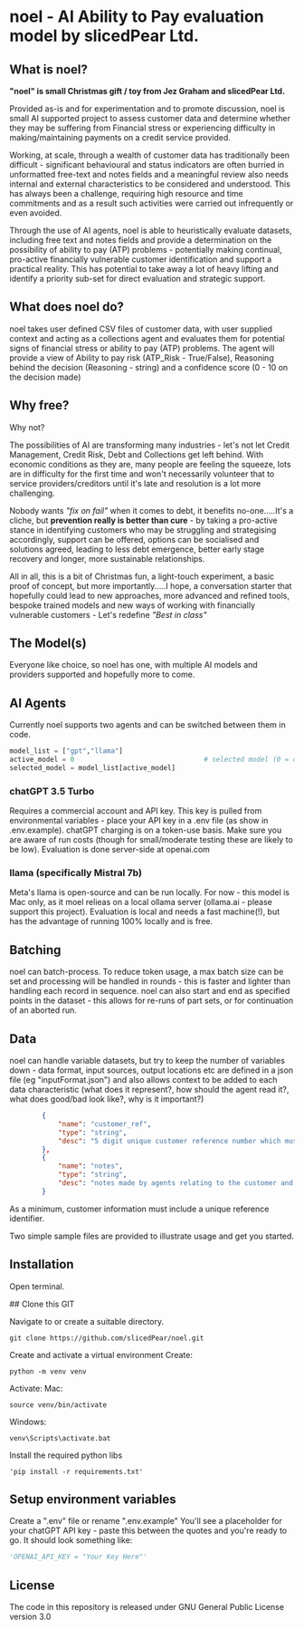 # noel - AI Ability to Pay evaluation model by slicedPear Ltd.

## What is noel?
**"noel" is small Christmas gift / toy from Jez Graham and slicedPear Ltd.**

Provided as-is and for experimentation and to promote discussion, noel is small AI supported project to assess customer data and determine whether they may be suffering from Financial stress or experiencing difficulty in making/maintaining payments on a credit service provided.

Working, at scale, through a wealth of customer data has traditionally been difficult - significant behavioural and status indicators are often burried in unformatted free-text and notes fields and a meaningful review also needs internal and external characteristics to be considered and understood. This has always been a challenge, requiring high resource and time commitments and as a result such activities were carried out infrequently or even avoided. 

Through the use of AI agents, noel is able to heuristically evaluate datasets, including free text and notes fields and provide a determination on the possibility of ability to pay (ATP) problems - potentially making continual, pro-active financially vulnerable customer identification and support a practical reality. This has potential to take away a lot of heavy lifting and identify a priority sub-set for direct evaluation and strategic support.

## What does noel do?
noel takes user defined CSV files of customer data, with user supplied context and acting as a collections agent and evaluates them for potential signs of financial stress or ability to pay (ATP) problems. The agent will provide a view of Ability to pay risk (ATP_Risk - True/False), Reasoning behind the decision (Reasoning - string) and a confidence score (0 - 10 on the decision made)

## Why free?
Why not? 

The possibilities of AI are transforming many industries - let's not let Credit Management, Credit Risk, Debt and Collections get left behind. With economic conditions as they are, many people are feeling the squeeze, lots are in difficulty for the first time and won't necessarily volunteer that to service providers/creditors until it's late and resolution is a lot more challenging. 

Nobody wants *"fix on fail"* when it comes to debt, it benefits no-one.....It's a cliche, but **prevention really is better than cure** - by taking a pro-active stance in identifying customers who may be struggling and strategising accordingly, support can be offered, options can be socialised and solutions agreed, leading to less debt emergence, better early stage recovery and longer, more sustainable relationships.

All in all, this is a bit of Christmas fun, a light-touch experiment, a basic proof of concept, but more importantly.....I hope, a conversation starter that hopefully could lead to new approaches, more advanced and refined tools, bespoke trained models and new ways of working with financially vulnerable customers - Let's redefine *"Best in class"*

## The Model(s)
Everyone like choice, so noel has one, with multiple AI models and providers supported and hopefully more to come.

## AI Agents
Currently noel supports two agents and can be switched between them in code.
```python
model_list = ["gpt","llama"]                    
active_model = 0                                # selected model (0 = chatGPT 3.5 Turbo, 1 = llama/Mistral)
selected_model = model_list[active_model]     
```

### chatGPT 3.5 Turbo
Requires a commercial account and API key. This key is pulled from environmental variables - place your API key in a .env file (as show in .env.example). chatGPT charging is on a token-use basis. Make sure you are aware of run costs (though for small/moderate testing these are likely to be low). Evaluation is done server-side at openai.com

### llama (specifically Mistral 7b)
Meta's llama is open-source and can be run locally. For now - this model is Mac only, as it moel relieas on a local ollama server (ollama.ai - please support this project). Evaluation is local and needs a fast machine(!), but has the advantage of running 100% locally and is free.

## Batching
noel can batch-process. To reduce token usage, a max batch size can be set and processing will be handled in rounds - this is faster and lighter than handling each record in sequence. noel can also start and end as specified points in the dataset - this allows for re-runs of part sets, or for continuation of an aborted run.

## Data
noel can handle variable datasets, but try to keep the number of variables down - data format, input sources, output locations etc are defined in a json file (eg "inputFormat.json") and also allows context to be added to each data characteristic (what does it represent?, how should the agent read it?, what does good/bad look like?, why is it important?)

```json
        {
            "name": "customer_ref",
            "type": "string",
            "desc": "5 digit unique customer reference number which must remain with the customer and is used to identify them"
        },
        {
            "name": "notes",
            "type": "string",
            "desc": "notes made by agents relating to the customer and their account including any recent interactions"
        }
```

As a minimum, customer information must include a unique reference identifier.

Two simple sample files are provided to illustrate usage and get you started.

## Installation

Open terminal.

## Clone this GIT

Navigate to or create a suitable directory.

```commandline
git clone https://github.com/slicedPear/noel.git
```

Create and activate a virtual environment
Create:
```commandline
python -m venv venv
```
Activate:
Mac:
```commandline
source venv/bin/activate
```
Windows:
```commandline
venv\Scripts\activate.bat
```

Install the required python libs
```commandline
'pip install -r requirements.txt'
```

## Setup environment variables
Create a ".env" file or rename ".env.example"
You'll see a placeholder for your chatGPT API key - paste this between the quotes and you're ready to go. It should look something like:
```python
'OPENAI_API_KEY = "Your Key Here"'
```

## License
The code in this repository is released under GNU General Public License version 3.0
